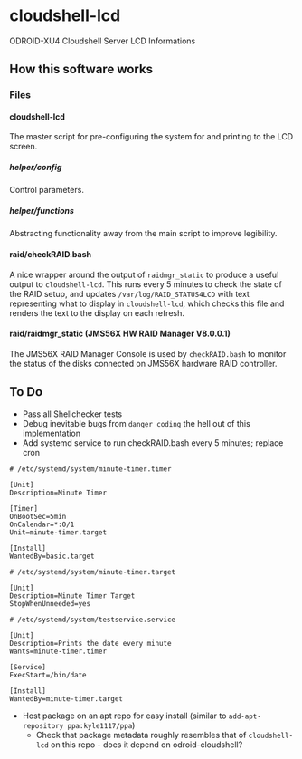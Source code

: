 # cloudshell-lcd
ODROID-XU4 Cloudshell Server LCD Informations

## How this software works
### Files
#### cloudshell-lcd
The master script for pre-configuring the system for and printing to the LCD screen.
##### helper/config
Control parameters.
##### helper/functions
Abstracting functionality away from the main script to improve legibility.
#### raid/checkRAID.bash
A nice wrapper around the output of `raidmgr_static` to produce a useful output to `cloudshell-lcd`. This runs every 5 minutes to check the state of the RAID setup, and updates `/var/log/RAID_STATUS4LCD` with text representing what to display in `cloudshell-lcd`, which checks this file and renders the text to the display on each refresh.
#### raid/raidmgr_static (JMS56X HW RAID Manager V8.0.0.1)
The JMS56X RAID Manager Console is used by `checkRAID.bash` to monitor the status of the disks connected on JMS56X hardware RAID controller.


## To Do
* Pass all Shellchecker tests
* Debug inevitable bugs from `danger coding` the hell out of this implementation
* Add systemd service to run checkRAID.bash every 5 minutes; replace cron

```
# /etc/systemd/system/minute-timer.timer

[Unit]
Description=Minute Timer

[Timer]
OnBootSec=5min
OnCalendar=*:0/1
Unit=minute-timer.target

[Install]
WantedBy=basic.target
```

```
# /etc/systemd/system/minute-timer.target

[Unit]
Description=Minute Timer Target
StopWhenUnneeded=yes
```
```
# /etc/systemd/system/testservice.service

[Unit]
Description=Prints the date every minute
Wants=minute-timer.timer

[Service]
ExecStart=/bin/date

[Install]
WantedBy=minute-timer.target
```
* Host package on an apt repo for easy install (similar to `add-apt-repository ppa:kyle1117/ppa`)
    * Check that package metadata roughly resembles that of `cloudshell-lcd` on this repo - does it depend on odroid-cloudshell?